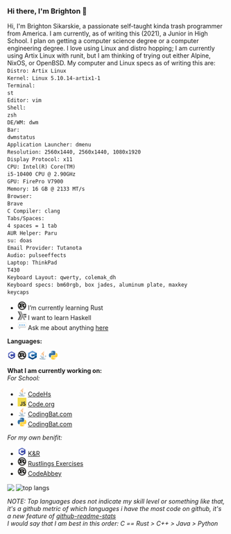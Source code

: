### Hi there, I'm Brighton 👋

Hi, I'm Brighton Sikarskie, a passionate self-taught kinda trash programmer from America.
I am currently, as of writing this (2021), a Junior in High School. I plan on getting a computer science degree or a computer engineering degree.
I love using Linux and distro hopping; I am currently using Artix Linux with runit, but I am thinking of trying out either Alpine, NixOS, or OpenBSD.
My computer and Linux specs as of writing this are:<br/>
<code>Distro: Artix Linux</code><br/>
<code>Kernel: Linux 5.10.14-artix1-1</code><br/>
<code>Terminal: st</code><br/>
<code>Editor: vim</code><br/>
<code>Shell: zsh</code><br/>
<code>DE/WM: dwm</code><br/>
<code>Bar: dwmstatus</code><br/>
<code>Application Launcher: dmenu</code><br/>
<code>Resolution: 2560x1440, 2560x1440, 1080x1920</code><br/>
<code>Display Protocol: x11</code><br/>
<code>CPU: Intel(R) Core(TM) i5-10400 CPU @ 2.90GHz</code><br/>
<code>GPU: FirePro V7900</code><br/>
<code>Memory: 16 GB @ 2133 MT/s</code><br/>
<code>Browser: Brave</code><br/>
<code>C Compiler: clang</code><br/>
<code>Tabs/Spaces: 4 spaces = 1 tab</code><br/>
<code>AUR Helper: Paru</code><br/>
<code>su: doas</code><br/>
<code>Email Provider: Tutanota</code><br/>
<code>Audio: pulseeffects</code><br/>
<code>Laptop: ThinkPad T430</code><br/>
<code>Keyboard Layout: qwerty, colemak_dh</code><br/>
<code>Keyboard specs: bm60rgb, box jades, aluminum plate, maxkey keycaps</code><br/>

- <code><img alt="rust icon" height="20" width="20" src="https://raw.githubusercontent.com/bsikar/bsikar/main/icons/rust.svg"/></code> I’m currently learning Rust
- <code><img alt="Haskell icon" height="20" width="20" src="https://raw.githubusercontent.com/bsikar/bsikar/main/icons/Haskell.svg"/></code> I want to learn Haskell
- <code><img alt="message icon" height="20" width="20" src="https://raw.githubusercontent.com/bsikar/bsikar/main/icons/message.png"/></code> Ask me about anything [here](https://github.com/bsikar/bsikar/issues)

**Languages:**

<code><img alt="c icon" height="20" width="20" src="https://raw.githubusercontent.com/bsikar/bsikar/main/icons/c.svg"></code>
<code><img alt="rust icon" height="20" width="20" src="https://raw.githubusercontent.com/bsikar/bsikar/main/icons/rust.svg"></code>
<code><img alt="cpp icon" height="20" width="20" src="https://raw.githubusercontent.com/bsikar/bsikar/main/icons/cpp.svg"></code>
<code><img alt="java icon" height="20" width="20" src="https://raw.githubusercontent.com/bsikar/bsikar/main/icons/java.svg"></code>
<code><img alt="python icon" height="20" width="20" src="https://raw.githubusercontent.com/bsikar/bsikar/main/icons/python.svg"></code>

**What I am currently working on:**</br>
*For School:*
- <code><img alt="java icon" height="20" width="20" src="https://raw.githubusercontent.com/bsikar/bsikar/main/icons/java.svg"></code> [CodeHs](https://github.com/bsikar/CSA-CodeHS)
- <code><img alt="javascript icon" height="20" width="20" src="https://raw.githubusercontent.com/bsikar/bsikar/main/icons/javascript.svg"></code> [Code.org](https://github.com/bsikar/CSP-code.org)
- <code><img alt="java icon" height="20" width="20" src="https://raw.githubusercontent.com/bsikar/bsikar/main/icons/java.svg"></code> [CodingBat.com](https://github.com/bsikar/Java-CodingBat)
- <code><img alt="python icon" height="20" width="20" src="https://raw.githubusercontent.com/bsikar/bsikar/main/icons/python.svg"></code>
 [CodingBat.com](https://github.com/bsikar/Python-CodingBat)

*For my own benifit:*
- <code><img alt="c icon" height="20" width="20" src="https://raw.githubusercontent.com/bsikar/bsikar/main/icons/c.svg"></code> [K&R](https://github.com/bsikar/K_and_R)
- <code><img alt="rust icon" height="20" width="20" src="https://raw.githubusercontent.com/bsikar/bsikar/main/icons/rust.svg"/></code> [Rustlings Exercises](https://github.com/bsikar/my_rustlings_answers)
- <code><img alt="rust icon" height="20" width="20" src="https://raw.githubusercontent.com/bsikar/bsikar/main/icons/rust.svg"/></code> [CodeAbbey](https://github.com/bsikar/CodeAbbey)

<a><img align="center" src="https://github-readme-stats.vercel.app/api?username=bsikar&show_icons=true&theme=dark"/></a>
<a><img align="center" alt="top langs" src="https://github-readme-stats.vercel.app/api/top-langs/?username=bsikar&layout=compact&langs_count=8&theme=dark"/></a>


*NOTE: Top languages does not indicate my skill level or something like that, it's a github metric of which languages i have the most code on github, it's a new feature of [github-readme-stats](https://github.com/anuraghazra/github-readme-stats)<br/>I would say that I am best in this order: C == Rust > C++ > Java > Python*

